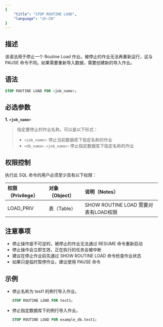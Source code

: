 ```yaml
---
{
    "title": "STOP ROUTINE LOAD",
    "language": "zh-CN"
}
---
```


## 描述

该语法用于停止一个 Routine Load 作业。被停止的作业无法再重新运行，这与 PAUSE 命令不同。如果需要重新导入数据，需要创建新的导入作业。

## 语法

```sql
STOP ROUTINE LOAD FOR <job_name>;
```

## 必选参数

**1. `<job_name>`**

> 指定要停止的作业名称。可以是以下形式：
>
> - `<job_name>`: 停止当前数据库下指定名称的作业
> - `<db_name>.<job_name>`: 停止指定数据库下指定名称的作业

## 权限控制

执行此 SQL 命令的用户必须至少具有以下权限：

| 权限（Privilege） | 对象（Object） | 说明（Notes）                 |
| :---------------- | :------------- | :---------------------------- |
| LOAD_PRIV         | 表（Table）    | SHOW ROUTINE LOAD 需要对表有LOAD权限 |

## 注意事项

- 停止操作是不可逆的，被停止的作业无法通过 RESUME 命令重新启动
- 停止操作会立即生效，正在执行的任务会被中断
- 建议在停止作业前先通过 SHOW ROUTINE LOAD 命令检查作业状态
- 如果只是临时暂停作业，建议使用 PAUSE 命令

## 示例

- 停止名称为 test1 的例行导入作业。

   ```sql
   STOP ROUTINE LOAD FOR test1;
   ```

- 停止指定数据库下的例行导入作业。

   ```sql
   STOP ROUTINE LOAD FOR example_db.test1;
   ```

